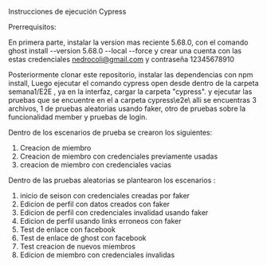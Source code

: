 Instrucciones de ejecución Cypress

Prerrequisitos:

En primera parte, instalar la version mas reciente 5.68.0, con el comando ghost install --version 5.68.0 --local --force y crear una cuenta con las estas credenciales nedrocoli@gmail.com y contraseña 12345678910

Posteriormente clonar este repositorio, instalar las dependencias con npm install, Luego ejecutar el comando cypress open desde dentro de la carpeta semana1/E2E , ya en la interfaz, cargar la carpeta "cypress". y ejecutar las pruebas que se encuentre en el a carpeta cypress\e2e\ alli se encuentras 3 archivos, 1 de pruebas aleatorias usando faker, otro de pruebas sobre la funcionalidad member y pruebas de login.

Dentro de los escenarios de prueba se crearon los siguientes: 

1. Creacion de miembro
2. Creacion de miembro con credenciales previamente usadas
3. creacion de miembro con credenciales vacias

Dentro de las pruebas aleatorias se plantearon los escenarios : 

1. inicio de seison con credenciales creadas por faker
2. Edicion de perfil con datos creados con faker
3. Edicion de perfil con credenciales invalidad usando faker
4.  Edicion de perfil usando links erroneos con faker
5.  Test de enlace con facebook
6.  Test de enlace de ghost con facebook
7.  Test creacion de nuevos miembros
8.  Edicion de miembro con credenciales invalidas

